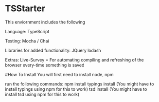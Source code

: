 # TSStarter

This enviornment includes the following

Language:
TypeScript

Testing:
Mocha / Chai

Libraries for added functionality:
JQuery
lodash

Extras:
Live-Survey = For automating compiling and refreshing of the browser every-time something is saved

#How To Install
You will first need to install
node, npm

run the following commands:
npm install
typings install (You might have to install typings using npm for this to work)
tsd install (You might have to install tsd using npm for this to work)
